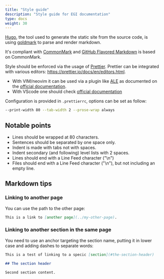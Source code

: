 ```yaml
---
title: "Style guide"
description: "Style guide for EGI documentation"
type: docs
weight: 30
---
```


[Hugo](https://gohugo.io/getting-started/configuration-markup/), the tool used
to generate the static site from the source code, is using
[goldmark](https://github.com/yuin/goldmark/) to parse and render markdown.

It's compliant with [CommonMark](https://spec.commonmark.org/0.29/) and
[GitHub Flavored Markdown](https://github.github.com/gfm/) is based on
CommonMark.

Style should be enforced via the usage of [Prettier](https://prettier.io/).
Prettier can be integrated with various editors:
https://prettier.io/docs/en/editors.html.

- With VIM/neovim it can be used via a plugin like
  [ALE](https://github.com/dense-analysis/ale) as documented on the [official
  documentation](https://prettier.io/docs/en/vim.html).
- With VScode one should check [official
  documentation](https://prettier.io/docs/en/editors.html#visual-studio-code)

Configuration is provided in `.prettierrc`, options can be set as follow:


```sh
--print-width 80 --tab-width 2 --prose-wrap always
```

## Notable points

- Lines should be wrapped at 80 characters.
- Sentences should be separated by one space only.
- Indent is made with tabs not with spaces.
- Indent secondary (and following) level lists with 2 spaces.
- Lines should end with a Line Feed character ("\n")
- Files should end with a Line Feed character ("\n"), but not including an
  empty line.

## Markdown tips

### Linking to another page

You can use the path to the other page:

```markdown
This is a link to [another page](../my-other-page).
```

### Linking to another section in the same page

You need to use an anchor targeting the section name, putting it in lower case
and adding dashes to separate words:

```markdown
This is a test of linking to a specic [section](#the-section-header)

## The section header

Second section content.
```
